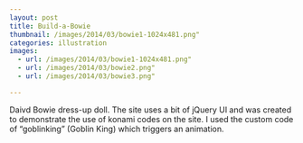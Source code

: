 ```yaml
---
layout: post
title: Build-a-Bowie
thumbnail: /images/2014/03/bowie1-1024x481.png"
categories: illustration
images:
  - url: /images/2014/03/bowie1-1024x481.png"
  - url: /images/2014/03/bowie2.png"
  - url: /images/2014/03/bowie3.png"

---
```


Daivd Bowie dress-up doll. The site uses a bit of jQuery UI and was created to demonstrate the use of konami codes on the site. I used the custom code of &#8220;goblinking&#8221; (Goblin King) which triggers an animation.